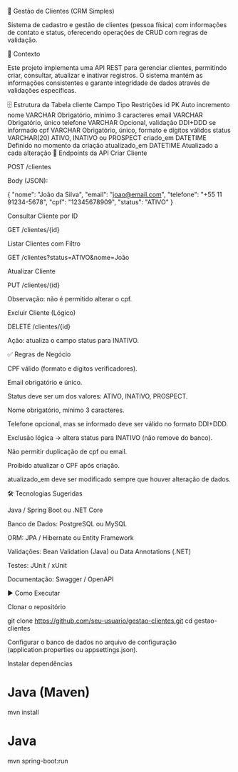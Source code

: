 📇 Gestão de Clientes (CRM Simples)

Sistema de cadastro e gestão de clientes (pessoa física) com informações de contato e status, oferecendo operações de CRUD com regras de validação.

📌 Contexto

Este projeto implementa uma API REST para gerenciar clientes, permitindo criar, consultar, atualizar e inativar registros.
O sistema mantém as informações consistentes e garante integridade de dados através de validações específicas.

🗄 Estrutura da Tabela cliente
Campo	Tipo	Restrições
id	PK	Auto incremento
nome	VARCHAR	Obrigatório, mínimo 3 caracteres
email	VARCHAR	Obrigatório, único
telefone	VARCHAR	Opcional, validação DDI+DDD se informado
cpf	VARCHAR	Obrigatório, único, formato e dígitos válidos
status	VARCHAR(20)	ATIVO, INATIVO ou PROSPECT
criado_em	DATETIME	Definido no momento da criação
atualizado_em	DATETIME	Atualizado a cada alteração
📍 Endpoints da API
Criar Cliente

POST /clientes

Body (JSON):

{
  "nome": "João da Silva",
  "email": "joao@email.com",
  "telefone": "+55 11 91234-5678",
  "cpf": "12345678909",
  "status": "ATIVO"
}

Consultar Cliente por ID

GET /clientes/{id}

Listar Clientes com Filtro

GET /clientes?status=ATIVO&nome=João

Atualizar Cliente

PUT /clientes/{id}

Observação: não é permitido alterar o cpf.

Excluir Cliente (Lógico)

DELETE /clientes/{id}

Ação: atualiza o campo status para INATIVO.

✅ Regras de Negócio

CPF válido (formato e dígitos verificadores).

Email obrigatório e único.

Status deve ser um dos valores: ATIVO, INATIVO, PROSPECT.

Nome obrigatório, mínimo 3 caracteres.

Telefone opcional, mas se informado deve ser válido no formato DDI+DDD.

Exclusão lógica → altera status para INATIVO (não remove do banco).

Não permitir duplicação de cpf ou email.

Proibido atualizar o CPF após criação.

atualizado_em deve ser modificado sempre que houver alteração de dados.

🛠 Tecnologias Sugeridas

Java / Spring Boot ou .NET Core

Banco de Dados: PostgreSQL ou MySQL

ORM: JPA / Hibernate ou Entity Framework

Validações: Bean Validation (Java) ou Data Annotations (.NET)

Testes: JUnit / xUnit

Documentação: Swagger / OpenAPI

▶️ Como Executar

Clonar o repositório

git clone https://github.com/seu-usuario/gestao-clientes.git
cd gestao-clientes


Configurar o banco de dados no arquivo de configuração (application.properties ou appsettings.json).

Instalar dependências

# Java (Maven)
mvn install

# Java
mvn spring-boot:run



